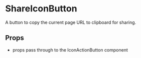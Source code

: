 # ShareIconButton

A button to copy the current page URL to clipboard for sharing.

## Props

- props pass through to the IconActionButton component
